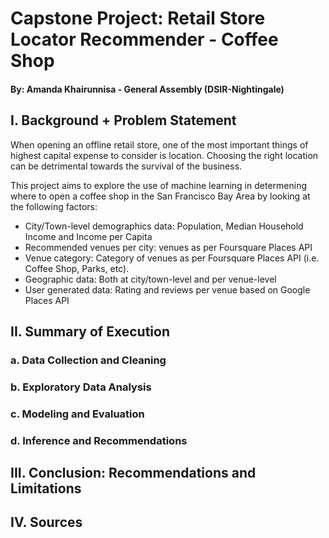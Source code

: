 # Capstone Project: Retail Store Locator Recommender - Coffee Shop
#### By: Amanda Khairunnisa - General Assembly (DSIR-Nightingale)

## I. Background + Problem Statement

When opening an offline retail store, one of the most important things of highest capital expense to consider is location. Choosing the right location can be detrimental towards the survival of the business. 

This project aims to explore the use of machine learning in determening where to open a coffee shop in the San Francisco Bay Area by looking at the following factors:
- City/Town-level demographics data: Population, Median Household Income and Income per Capita
- Recommended venues per city: venues as per Foursquare Places API 
- Venue category: Category of venues as per Foursquare Places API (i.e. Coffee Shop, Parks, etc).
- Geographic data: Both at city/town-level and per venue-level
- User generated data: Rating and reviews per venue based on Google Places API

## II. Summary of Execution
   ### a. Data Collection and Cleaning
   ### b. Exploratory Data Analysis
   ### c. Modeling and Evaluation
   ### d. Inference and Recommendations

## III. Conclusion: Recommendations and Limitations

## IV. Sources